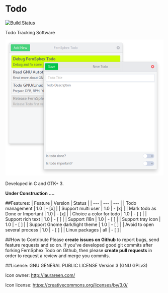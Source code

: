 # Todo
[![Build Status](https://travis-ci.org/fernsphex/todo.svg?branch=master)](https://travis-ci.org/fernsphex/todo)

Todo Tracking Software

<p align="center">
    <img alt="Screenshot" src="screenshot.png">
</p>

Developed in C and GTK+ 3.

**Under Construction ....**

##Features:
| Feature | Version | Status |
| --- | --- | --- |
| Todo management                | 1.0 | - [x] |
| Support multi user             | 1.0 | - [x] |
| Mark todo as Done or Important | 1.0 | - [x] |
| Choice a color for todo        | 1.0 | - [ ] |
| Support rich text              | 1.0 | - [ ] |
| Support i18n                   | 1.0 | - [ ] |
| Support tray icon              | 1.0 | - [ ] |
| Support Gnome dark/light theme | 1.0 | - [ ] |
| Avoid to open several process  | 1.0 | - [ ] |
| Linux packages                 | all | - [ ] |

##How to Contribute
Please **create issues on Github** to report bugs, send feature requests and so on.
If you've developed good git commits after forking FernSphex Todo on Github,
then please **create pull requests** in order to request a review and merge you commits.

##License:
GNU GENERAL PUBLIC LICENSE Version 3 (GNU GPLv3)

Icon owner: http://laurareen.com/

Icon license: https://creativecommons.org/licenses/by/3.0/
